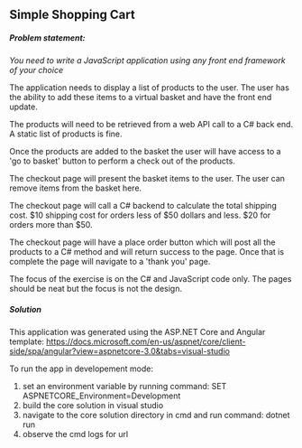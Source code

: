 ## Simple Shopping Cart

##### Problem statement:

*You need to write a JavaScript application using any front end framework of your choice*

The application needs to display a list of products to the user.
The user has the ability to add these items to a virtual basket and have the front end update.

The products will need to be retrieved from a web API call to a C# back end. A static list of products is fine.

Once the products are added to the basket the user will have access to a 'go to basket' button to perform a check out of the products.

The checkout page will present the basket items to the user. The user can remove items from the basket here.

The checkout page will call a C# backend to calculate the total shipping cost.
$10 shipping cost for orders less of $50 dollars and less. $20 for orders more than $50.

The checkout page will have a place order button which will post all the products to a C# method and will return success to the page.
Once that is complete the page will navigate to a 'thank you' page.

The focus of the exercise is on the  C# and JavaScript code only.
The pages should be neat but the focus is not the design.

##### Solution

This application was generated using the ASP.NET Core and Angular template: 
https://docs.microsoft.com/en-us/aspnet/core/client-side/spa/angular?view=aspnetcore-3.0&tabs=visual-studio

To run the app in developement mode:
1. set an environment variable by running command: SET ASPNETCORE_Environment=Development
2. build the core solution in visual studio
3. navigate to the core solution directory in cmd and run command: dotnet run
4. observe the cmd logs for url